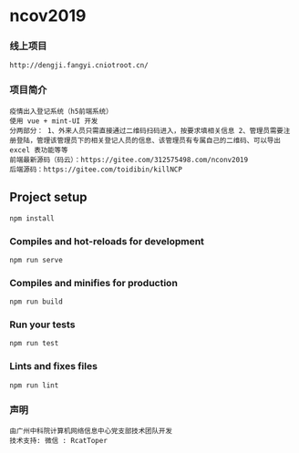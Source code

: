 # ncov2019

### 线上项目
```
http://dengji.fangyi.cniotroot.cn/
```

### 项目简介
```
疫情出入登记系统（h5前端系统） 
使用 vue + mint-UI 开发 
分两部分： 1、外来人员只需直接通过二维码扫码进入，按要求填相关信息 2、管理员需要注册登陆，管理该管理员下的相关登记人员的信息、该管理员有专属自己的二维码、可以导出 excel 表功能等等
前端最新源码（码云）：https://gitee.com/312575498.com/nconv2019
后端源码：https://gitee.com/toidibin/killNCP
```

## Project setup
```
npm install
```

### Compiles and hot-reloads for development
```
npm run serve
```

### Compiles and minifies for production
```
npm run build
```

### Run your tests
```
npm run test
```

### Lints and fixes files
```
npm run lint
```

### 声明
```
由广州中科院计算机网络信息中心党支部技术团队开发
技术支持: 微信 : RcatToper

```

